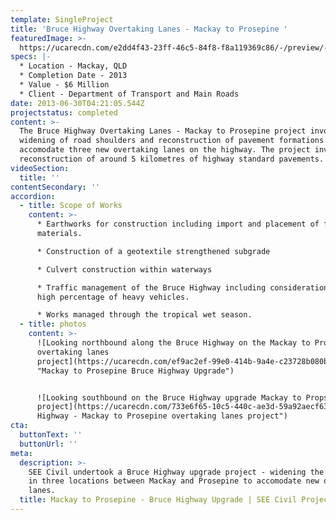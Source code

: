 ```yaml
---
template: SingleProject
title: 'Bruce Highway Overtaking Lanes - Mackay to Prosepine '
featuredImage: >-
  https://ucarecdn.com/e2dd4f43-23ff-46c5-84f8-f8a119369c86/-/preview/-/enhance/50/
specs: |-
  * Location - Mackay, QLD
  * Completion Date - 2013
  * Value - $6 Million
  * Client - Department of Transport and Main Roads
date: 2013-06-30T04:21:05.544Z
projectstatus: completed
content: >-
  The Bruce Highway Overtaking Lanes - Mackay to Prosepine project involved
  widening of road shoulders and reconstruction of pavement formations to
  accomodate three new overtaking lanes on the highway. The project involved
  reconstruction of around 5 kilometres of highway standard pavements.
videoSection:
  title: ''
contentSecondary: ''
accordion:
  - title: Scope of Works
    content: >-
      * Earthworks for construction including import and placement of fill
      materials. 

      * Construction of a geotextile strengthened subgrade 

      * Culvert construction within waterways

      * Traffic management of the Bruce Highway including considerations for the
      high percentage of heavy vehicles. 

      * Works managed through the tropical wet season.
  - title: photos
    content: >-
      ![Looking northbound along the Bruce Highway on the Mackay to Prosepine
      overtaking lanes
      project](https://ucarecdn.com/ef9ac2ef-99e0-414b-9a4e-c23728b080bb/
      "Mackay to Prosepine Bruce Highway Upgrade")


      ![Looking southbound on the Bruce Highway upgrade Mackay to Propsepine
      project](https://ucarecdn.com/733e6f65-10c5-440c-ae3d-59a92aecf635/ "Bruce
      Highway - Mackay to Prosepine overtaking lanes project")
cta:
  buttonText: ''
  buttonUrl: ''
meta:
  description: >-
    SEE Civil undertook a Bruce Highway upgrade project - widening the highway
    in three locations between Mackay and Prosepine to accomodate new overtaking
    lanes. 
  title: Mackay to Prosepine - Bruce Highway Upgrade | SEE Civil Project
---
```


